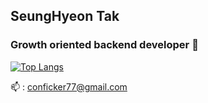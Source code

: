 ## SeungHyeon Tak

### Growth oriented backend developer 👋

[![Top Langs](https://github-readme-stats.vercel.app/api/top-langs/?username=anuraghazra&layout=donut)](https://github.com/anuraghazra/github-readme-stats)


📫 : conficker77@gmail.com

